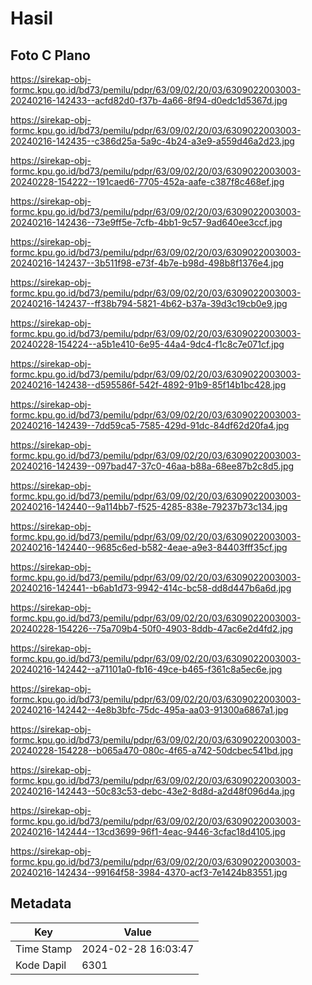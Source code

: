 # Hasil

## Foto C Plano

https://sirekap-obj-formc.kpu.go.id/bd73/pemilu/pdpr/63/09/02/20/03/6309022003003-20240216-142433--acfd82d0-f37b-4a66-8f94-d0edc1d5367d.jpg

https://sirekap-obj-formc.kpu.go.id/bd73/pemilu/pdpr/63/09/02/20/03/6309022003003-20240216-142435--c386d25a-5a9c-4b24-a3e9-a559d46a2d23.jpg

https://sirekap-obj-formc.kpu.go.id/bd73/pemilu/pdpr/63/09/02/20/03/6309022003003-20240228-154222--191caed6-7705-452a-aafe-c387f8c468ef.jpg

https://sirekap-obj-formc.kpu.go.id/bd73/pemilu/pdpr/63/09/02/20/03/6309022003003-20240216-142436--73e9ff5e-7cfb-4bb1-9c57-9ad640ee3ccf.jpg

https://sirekap-obj-formc.kpu.go.id/bd73/pemilu/pdpr/63/09/02/20/03/6309022003003-20240216-142437--3b511f98-e73f-4b7e-b98d-498b8f1376e4.jpg

https://sirekap-obj-formc.kpu.go.id/bd73/pemilu/pdpr/63/09/02/20/03/6309022003003-20240216-142437--ff38b794-5821-4b62-b37a-39d3c19cb0e9.jpg

https://sirekap-obj-formc.kpu.go.id/bd73/pemilu/pdpr/63/09/02/20/03/6309022003003-20240228-154224--a5b1e410-6e95-44a4-9dc4-f1c8c7e071cf.jpg

https://sirekap-obj-formc.kpu.go.id/bd73/pemilu/pdpr/63/09/02/20/03/6309022003003-20240216-142438--d595586f-542f-4892-91b9-85f14b1bc428.jpg

https://sirekap-obj-formc.kpu.go.id/bd73/pemilu/pdpr/63/09/02/20/03/6309022003003-20240216-142439--7dd59ca5-7585-429d-91dc-84df62d20fa4.jpg

https://sirekap-obj-formc.kpu.go.id/bd73/pemilu/pdpr/63/09/02/20/03/6309022003003-20240216-142439--097bad47-37c0-46aa-b88a-68ee87b2c8d5.jpg

https://sirekap-obj-formc.kpu.go.id/bd73/pemilu/pdpr/63/09/02/20/03/6309022003003-20240216-142440--9a114bb7-f525-4285-838e-79237b73c134.jpg

https://sirekap-obj-formc.kpu.go.id/bd73/pemilu/pdpr/63/09/02/20/03/6309022003003-20240216-142440--9685c6ed-b582-4eae-a9e3-84403fff35cf.jpg

https://sirekap-obj-formc.kpu.go.id/bd73/pemilu/pdpr/63/09/02/20/03/6309022003003-20240216-142441--b6ab1d73-9942-414c-bc58-dd8d447b6a6d.jpg

https://sirekap-obj-formc.kpu.go.id/bd73/pemilu/pdpr/63/09/02/20/03/6309022003003-20240228-154226--75a709b4-50f0-4903-8ddb-47ac6e2d4fd2.jpg

https://sirekap-obj-formc.kpu.go.id/bd73/pemilu/pdpr/63/09/02/20/03/6309022003003-20240216-142442--a71101a0-fb16-49ce-b465-f361c8a5ec6e.jpg

https://sirekap-obj-formc.kpu.go.id/bd73/pemilu/pdpr/63/09/02/20/03/6309022003003-20240216-142442--4e8b3bfc-75dc-495a-aa03-91300a6867a1.jpg

https://sirekap-obj-formc.kpu.go.id/bd73/pemilu/pdpr/63/09/02/20/03/6309022003003-20240228-154228--b065a470-080c-4f65-a742-50dcbec541bd.jpg

https://sirekap-obj-formc.kpu.go.id/bd73/pemilu/pdpr/63/09/02/20/03/6309022003003-20240216-142443--50c83c53-debc-43e2-8d8d-a2d48f096d4a.jpg

https://sirekap-obj-formc.kpu.go.id/bd73/pemilu/pdpr/63/09/02/20/03/6309022003003-20240216-142444--13cd3699-96f1-4eac-9446-3cfac18d4105.jpg

https://sirekap-obj-formc.kpu.go.id/bd73/pemilu/pdpr/63/09/02/20/03/6309022003003-20240216-142434--99164f58-3984-4370-acf3-7e1424b83551.jpg


## Metadata

| Key        | Value               |
| ---------- | ------------------- |
| Time Stamp | 2024-02-28 16:03:47 |
| Kode Dapil | 6301                |



